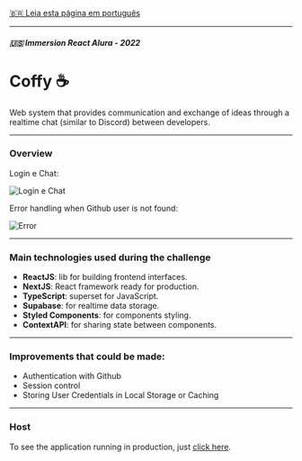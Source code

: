 
[🇧🇷 Leia esta página em português](http....README.md)

-------------
##### 🇺🇸 Immersion React Alura - 2022

# Coffy ☕

Web system that provides communication and exchange of ideas through a realtime chat (similar to Discord) between developers.

------------

### Overview

Login e Chat:

![Login e Chat](https://media.giphy.com/media/7jYGMQgZ6pg5m4D7I3/giphy.gif)

Error handling when Github user is not found:

![Error](https://media.giphy.com/media/c8DYFuPyOvdOGE6BbS/giphy.gif)

------------


###   Main technologies used during the challenge

- **ReactJS**: lib for building frontend interfaces.
- **NextJS**: React framework ready for production.
- **TypeScript**: superset for JavaScript.
- **Supabase**: for realtime data storage.
- **Styled Components**: for components styling.
-   **ContextAPI**: for sharing state between components.

------------

### Improvements that could be made:
-   Authentication with Github
- Session control
- Storing User Credentials in Local Storage or Caching

------------

### Host

To see the application running in production, just [click here](https://coffy.vercel.app/).
